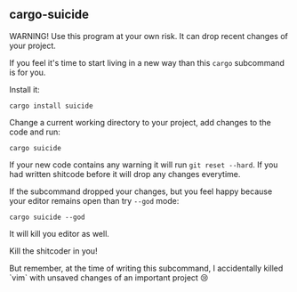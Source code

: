 ## cargo-suicide

<aside class="warning">
WARNING! Use this program at your own risk. It can drop recent changes of your project.
</aside>

If you feel it's time to start living in a new way than this `cargo` subcommand is for you.

Install it:

```
cargo install suicide
```

Change a current working directory to your project, add changes to the code and run:

```
cargo suicide
```

If your new code contains any warning it will run `git reset --hard`.
If you had written shitcode before it will drop any changes everytime.

If the subcommand dropped your changes, but you feel happy because your editor
remains open than try `--god` mode:

```
cargo suicide --god
```

It will kill you editor as well.

Kill the shitcoder in you!

<aside class="notice">
But remember, at the time of writing this subcommand, I accidentally
killed `vim` with unsaved changes of an important project 😢
</aside>
